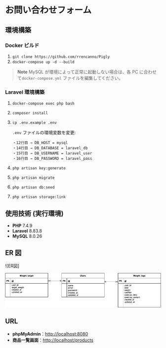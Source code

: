 # お問い合わせフォーム

## 環境構築

### Docker ビルド

1. `git clone https://github.com/rrencanno/Pigly`
2. `docker-compose up -d --build`

> **Note**
> MySQL が環境によって正常に起動しない場合は、各 PC に合わせて`docker-compose.yml` ファイルを編集してください。

### Laravel 環境構築

1. `docker-compose exec php bash`
2. `composer install`
3. `cp .env.example .env`

    `.env` ファイルの環境変数を変更:

    ```
    ・12行目 → DB_HOST = mysql
    ・14行目 → DB_DATABASE = laravel_db
    ・15行目 → DB_USERNAME = laravel_user
    ・16行目 → DB_PASSWORD = laravel_pass
    ```

4. `php artisan key:generate`
5. `php artisan migrate`
6. `php artisan db:seed`
7. `php artisan storage:link`

## 使用技術 (実行環境)

- **PHP** 7.4.9
- **Laravel** 8.83.8
- **MySQL** 8.0.26

## ER 図
![ER図]

![PiGLy](PiGLy.png)

## URL

- **phpMyAdmin**：[http://localhost:8080](http://localhost:8080)
- **商品一覧画面**：[http://localhost/products](http://localhost/products)
